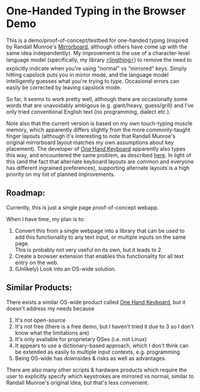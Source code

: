 # One-Handed Typing in the Browser Demo

This is a demo/proof-of-concept/testbed for one-handed typing
(inspired by Randall Munroe's [Mirrorboard](https://blog.xkcd.com/2007/08/14/mirrorboard-a-one-handed-keyboard-layout-for-the-lazy/), 
although others have come up with the same idea independently).
My improvement is the use of a character-level language model 
(specifically, my library 
[⚡lingthing⚡](https://www.npmjs.com/package/lingthing)) to
remove the need to explicitly indicate when you're using "normal" vs "mirrored"
keys.  Simply hitting capslock puts you in mirror mode, and the language model
intelligently guesses what you're trying to type.  Occasional errors can 
easily be corrected by leaving capslock mode.

So far, it seems to work pretty well, although there are occasionally some
words that are unavoidably ambigous (e.g. giant/heavy, guess/grill) and
I've only tried conventional English text (no programming, dialect etc.).

Note also that the current version is based on my own touch-typing muscle
memory, which apparently differs slightly from the more commonly-taught
finger layouts (although it's interesting to note that Randall Munroe's original
mirrorboard layout matches my own assumptions about key placement).
The developer of [One Hand Keyboard](http://www.onehandkeyboard.org/)
apparently also types this way, and encountered the same problem,
as described [here](http://www.onehandkeyboard.org/standard-qwerty-finger-placement/).  In light of this (and the fact that alternate
keyboard layouts are common and everyone has different ingrained preferences),
supporting alternate layouts is a high priority on my list of planned 
improvements.


## Roadmap:
Currently, this is just a single page proof-of-concept webapp.

When I have time, my plan is to:
 1. Convert this from a single webpage into a library that can be used to add
    this functionality to any text input, or multiple inputs on the same page.  
    This is probably not very useful on its own, but it leads to 2.
 2. Create a browser extension that enables this functionality for all text
    entry on the web.
 3. (Unlikely) Look into an OS-wide solution.

## Similar Products:
There exists a similar OS-wide product called 
[One Hand Keyboard](http://www.onehandkeyboard.org/), but it doesn't
address my needs because
 1. It's not open-source 
 2. It's not free (there is a free demo, but I haven't tried it due 
    to 3 so I don't know what the limitations are)
 3. It's only available for proprietary OSes (i.e. not Linux)
 4. It appears to use a dictionary-based approach, which I don't think can be 
    extended as easily to multiple input contexts, e.g. programming
 5. Being OS-wide has downsides & risks as well as advantages.

There are also many other scripts & hardware products which require the user
to explicitly specify which keystrokes are mirrored vs normal,
similar to Randall Munroe's original idea, but that's less convenient.

